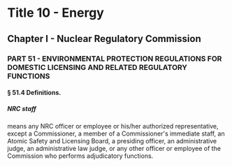 
# Title 10 - Energy
## Chapter I - Nuclear Regulatory Commission
### PART 51 - ENVIRONMENTAL PROTECTION REGULATIONS FOR DOMESTIC LICENSING AND RELATED REGULATORY FUNCTIONS
#### § 51.4 Definitions.
##### NRC staff

means any NRC officer or employee or his/her authorized representative, except a Commissioner, a member of a Commissioner's immediate staff, an Atomic Safety and Licensing Board, a presiding officer, an administrative judge, an administrative law judge, or any other officer or employee of the Commission who performs adjudicatory functions.
